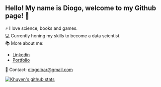 ## Hello! My name is Diogo, welcome to my Github page! :vulcan_salute:

:zap: I love science, books and games.<br/>
:computer: Currently honing my skills to become a data scientist.<br/>
:books: More about me:<br/>
* [Linkedin](https://www.linkedin.com/in/diogolbar/)
* [Portfolio](diogolbar.github.io)

:email: Contact: diogolbar@gmail.com

[![Khuyen's github stats](https://github-readme-stats.vercel.app/api?username=diogolbar&count_private=true&show_icons=true&theme=radical&hide_rank=false)](https://github.com/anuraghazra/github-readme-stats)
